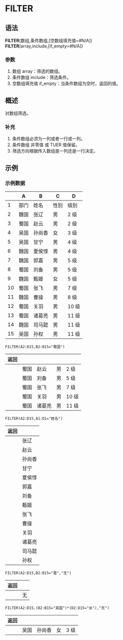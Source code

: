 # FILTER

## 语法

**FILTER**(数组,条件数组,[空数组填充值=#N/A])  
**FILTER**(array,include,[if_empty=#N/A])

### 参数

1. 数组 array：筛选的数组。
2. 条件数组 include：筛选条件。
3. 空数组填充值 if_empty：当条件数组为空时，返回的值。

## 概述

对数组筛选。

### 补充

1. 条件数组必须为一列或者一行或一列。
2. 条件数组 非零值 或 TUER 值保留。
3. 筛选方向根据传入数组是一列还是一行决定。

## 示例

### 示例数据

|     | A    | B      | C    | D     |
| --- | ---- | ------ | ---- | ----- |
| 1   | 部门 | 姓名   | 性别 | 级别  |
| 2   | 魏国 | 张辽   | 男   | 2 级  |
| 3   | 蜀国 | 赵云   | 男   | 2 级  |
| 4   | 吴国 | 孙尚香 | 女   | 3 级  |
| 5   | 吴国 | 甘宁   | 男   | 4 级  |
| 6   | 魏国 | 夏侯惇 | 男   | 4 级  |
| 7   | 魏国 | 郭嘉   | 男   | 5 级  |
| 8   | 蜀国 | 刘备   | 男   | 5 级  |
| 9   | 魏国 | 甄姬   | 女   | 5 级  |
| 10  | 蜀国 | 张飞   | 男   | 7 级  |
| 11  | 魏国 | 曹操   | 男   | 8 级  |
| 12  | 蜀国 | 关羽   | 男   | 10 级 |
| 13  | 蜀国 | 诸葛亮 | 男   | 11 级 |
| 14  | 魏国 | 司马懿 | 男   | 11 级 |
| 15  | 吴国 | 孙权   | 男   | 11 级 |

```excel
FILTER(A2:D15,B2:B15="蜀国")
```

| 返回 |      |        |     |       |
| ---- | ---- | ------ | --- | ----- |
|      | 蜀国 | 赵云   | 男  | 2 级  |
|      | 蜀国 | 刘备   | 男  | 5 级  |
|      | 蜀国 | 张飞   | 男  | 7 级  |
|      | 蜀国 | 关羽   | 男  | 10 级 |
|      | 蜀国 | 诸葛亮 | 男  | 11 级 |

```excel
FILTER(A2:D15,A1:D1="姓名")
```

| 返回 |        |
| ---- | ------ |
|      | 张辽   |
|      | 赵云   |
|      | 孙尚香 |
|      | 甘宁   |
|      | 夏侯惇 |
|      | 郭嘉   |
|      | 刘备   |
|      | 甄姬   |
|      | 张飞   |
|      | 曹操   |
|      | 关羽   |
|      | 诸葛亮 |
|      | 司马懿 |
|      | 孙权   |

```excel
FILTER(A2:D15,B2:B15="晋","无")
```

| 返回 |     |
| ---- | --- |
|      | 无  |

```excel
FILTER(A2:D15,(B2:B15="吴国")*(D2:D15="女"),"无")
```

| 返回 |      |        |     |      |
| ---- | ---- | ------ | --- | ---- |
|      | 吴国 | 孙尚香 | 女  | 3 级 |
